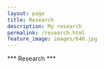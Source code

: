 ```yaml
---
layout: page
title: Research
description: My research
permalink: /research.html
feature_image: images/640.jpg
---
```


*** Research ***
